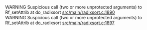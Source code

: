 WARNING Suspicious call (two or more unprotected arguments) to Rf_setAttrib at do_radixsort [src/main/radixsort.c:1890](https://github.com/wch/r-source/blob/6ac7c2bb209b70cd54439f3360b4b0fa252c3f1d/src/main/radixsort.c/#L1890)  
WARNING Suspicious call (two or more unprotected arguments) to Rf_setAttrib at do_radixsort [src/main/radixsort.c:1897](https://github.com/wch/r-source/blob/6ac7c2bb209b70cd54439f3360b4b0fa252c3f1d/src/main/radixsort.c/#L1897)  
